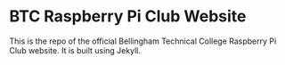 # BTC Raspberry Pi Club Website

This is the repo of the official Bellingham Technical College Raspberry Pi Club website.
It is built using Jekyll.
